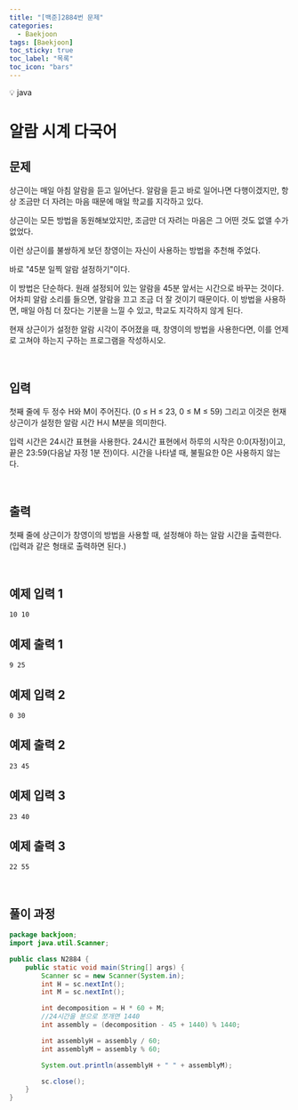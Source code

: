 ```yaml
---
title: "[백준]2884번 문제"
categories:
  - Baekjoon
tags: [Baekjoon]
toc_sticky: true
toc_label: "목록"
toc_icon: "bars"
---
```


<aside>
💡 java
</aside>

# 알람 시계 다국어

## 문제

상근이는 매일 아침 알람을 듣고 일어난다. 알람을 듣고 바로 일어나면 다행이겠지만, 항상 조금만 더 자려는 마음 때문에 매일 학교를 지각하고 있다.

상근이는 모든 방법을 동원해보았지만, 조금만 더 자려는 마음은 그 어떤 것도 없앨 수가 없었다.

이런 상근이를 불쌍하게 보던 창영이는 자신이 사용하는 방법을 추천해 주었다.

바로 "45분 일찍 알람 설정하기"이다.

이 방법은 단순하다. 원래 설정되어 있는 알람을 45분 앞서는 시간으로 바꾸는 것이다. 어차피 알람 소리를 들으면, 알람을 끄고 조금 더 잘 것이기 때문이다. 이 방법을 사용하면, 매일 아침 더 잤다는 기분을 느낄 수 있고, 학교도 지각하지 않게 된다.

현재 상근이가 설정한 알람 시각이 주어졌을 때, 창영이의 방법을 사용한다면, 이를 언제로 고쳐야 하는지 구하는 프로그램을 작성하시오.

<br>

## 입력

첫째 줄에 두 정수 H와 M이 주어진다. (0 ≤ H ≤ 23, 0 ≤ M ≤ 59) 그리고 이것은 현재 상근이가 설정한 알람 시간 H시 M분을 의미한다.

입력 시간은 24시간 표현을 사용한다. 24시간 표현에서 하루의 시작은 0:0(자정)이고, 끝은 23:59(다음날 자정 1분 전)이다. 시간을 나타낼 때, 불필요한 0은 사용하지 않는다.

<br>

## 출력

첫째 줄에 상근이가 창영이의 방법을 사용할 때, 설정해야 하는 알람 시간을 출력한다. (입력과 같은 형태로 출력하면 된다.)

<br>


## 예제 입력 1

```
10 10

```

## 예제 출력 1

```
9 25

```

## 예제 입력 2

```
0 30

```

## 예제 출력 2

```
23 45

```

## 예제 입력 3

```
23 40

```

## 예제 출력 3

```
22 55

```
<br>

## 풀이 과정

```java
package backjoon;
import java.util.Scanner;

public class N2884 {
    public static void main(String[] args) {
        Scanner sc = new Scanner(System.in);
        int H = sc.nextInt();
        int M = sc.nextInt();

        int decomposition = H * 60 + M;
        //24시간을 분으로 쪼개면 1440
        int assembly = (decomposition - 45 + 1440) % 1440;

        int assemblyH = assembly / 60;
        int assemblyM = assembly % 60;

        System.out.println(assemblyH + " " + assemblyM);

        sc.close();
    }
}
```